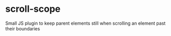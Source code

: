 # scroll-scope

Small JS plugin to keep parent elements still when scrolling an element past their boundaries
